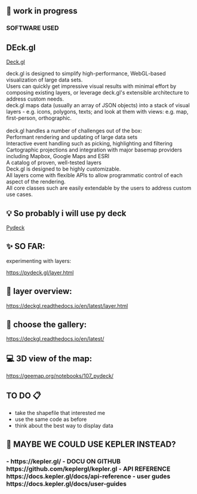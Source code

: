##  📣 work in progress 
<h3>SOFTWARE USED</h3>

<h2>DEck.gl</h2>

[Deck.gl](https://deck.gl/docs)


deck.gl is designed to simplify high-performance, WebGL-based visualization of large data sets. 
<br>Users can quickly get impressive visual results with minimal effort by composing existing layers, or leverage deck.gl's extensible architecture to address custom needs.
<br>
deck.gl maps data (usually an array of JSON objects) into a stack of visual layers - e.g. icons, polygons, texts; 
and look at them with views: e.g. map, first-person, orthographic.<br>
<br>
deck.gl handles a number of challenges out of the box:
<br>
Performant rendering and updating of large data sets<br>
Interactive event handling such as picking, highlighting and filtering<br>
Cartographic projections and integration with major basemap providers including Mapbox, Google Maps and ESRI<br>
A catalog of proven, well-tested layers<br>
Deck.gl is designed to be highly customizable. 
<br>All layers come with flexible APIs to allow programmatic control of each aspect of the rendering. <br>
All core classes such are easily extendable by the users to address custom use cases.


## 💡 So probably i will use py deck
[Pydeck](https://pydeck.gl)

## ✨ SO FAR:
experimenting with layers:

https://pydeck.gl/layer.html

## 🦊 layer overview:


https://deckgl.readthedocs.io/en/latest/layer.html 

## 🐞  choose the gallery:
https://deckgl.readthedocs.io/en/latest/

## 💻 3D view of the map:
https://geemap.org/notebooks/107_pydeck/ 

## TO DO 📋
- take the shapefile that interested me 
- use the same code as before 
- think about the best way to display data 

## 🧪 MAYBE WE COULD USE KEPLER INSTEAD?
<h3>
- https://kepler.gl/
- DOCU ON GITHUB https://github.com/keplergl/kepler.gl
- API REFERENCE https://docs.kepler.gl/docs/api-reference
- user gudes https://docs.kepler.gl/docs/user-guides
</h3>
